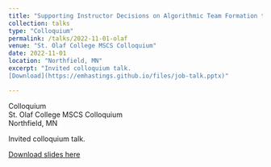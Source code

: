 ```yaml
---
title: "Supporting Instructor Decisions on Algorithmic Team Formation through Integrating Stakeholder Voices "
collection: talks
type: "Colloquium"
permalink: /talks/2022-11-01-olaf
venue: "St. Olaf College MSCS Colloquium"
date: 2022-11-01
location: "Northfield, MN"
excerpt: "Invited colloquium talk.  
[Download](https://emhastings.github.io/files/job-talk.pptx)"

---
```


Colloquium  
St. Olaf College MSCS Colloquium  
Northfield, MN

Invited colloquium talk.

[Download slides here](https://emhastings.github.io/files/job-talk.pptx)
